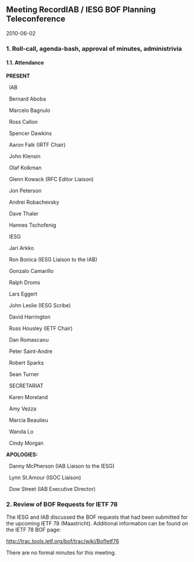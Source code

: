 
Meeting RecordIAB / IESG BOF Planning Teleconference
----------------------------------------------------


2010-06-02


### 1. Roll-call, agenda-bash, approval of minutes, administrivia


#### 1.1. Attendance


**PRESENT**  

  IAB  

  Bernard Aboba  

  Marcelo Bagnulo  

  Ross Callon  

  Spencer Dawkins  

  Aaron Falk (IRTF Chair)  

  John Klensin  

  Olaf Kolkman  

  Glenn Kowack (RFC Editor Liaison)  

  Jon Peterson  

  Andrei Robachevsky  

  Dave Thaler  

  Hannes Tschofenig  

  IESG  

  Jari Arkko  

  Ron Bonica (IESG Liaison to the IAB)  

  Gonzalo Camarillo  

  Ralph Droms  

  Lars Eggert  

  John Leslie (IESG Scribe)  

  David Harrington  

  Russ Housley (IETF Chair)  

  Dan Romascanu  

  Peter Saint-Andre  

  Robert Sparks  

  Sean Turner  

  SECRETARIAT  

  Karen Moreland  

  Amy Vezza  

  Marcia Beaulieu  

  Wanda Lo  

  Cindy Morgan  

**APOLOGIES:**  

  Danny McPherson (IAB Liaison to the IESG)  

  Lynn St.Amour (ISOC Liaison)  

  Dow Street (IAB Executive Director)


### 2. Review of BOF Requests for IETF 78


The IESG and IAB discussed the BOF requests that had been submitted for the upcoming IETF 78 (Maastricht). Additional information can be found on the IETF 78 BOF page:


<http://trac.tools.ietf.org/bof/trac/wiki/BofIetf76>


There are no formal minutes for this meeting.


